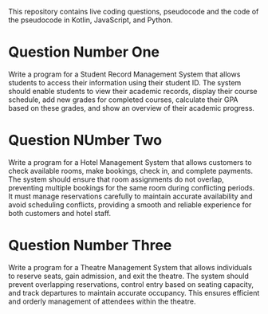 
This repository contains live coding questions, pseudocode and the code of the pseudocode in Kotlin, JavaScript, and Python.

<h1>Question Number One</h1>
Write a program for a Student Record Management System that allows students to access their information using their student ID. The system should enable students to view their academic records, display their course schedule, add new grades for completed courses, calculate their GPA based on these grades, and show an overview of their academic progress.

<h1>Question NUmber Two</h1>
Write a program for a Hotel Management System that allows customers to check available rooms, make bookings, check in, and complete payments. The system should ensure that room assignments do not overlap, preventing multiple bookings for the same room during conflicting periods. It must manage reservations carefully to maintain accurate availability and avoid scheduling conflicts, providing a smooth and reliable experience for both customers and hotel staff.

<h1>Question Number Three</h1>
Write a program for a Theatre Management System that allows individuals to reserve seats, gain admission, and exit the theatre. The system should prevent overlapping reservations, control entry based on seating capacity, and track departures to maintain accurate occupancy. This ensures efficient and orderly management of attendees within the theatre.
